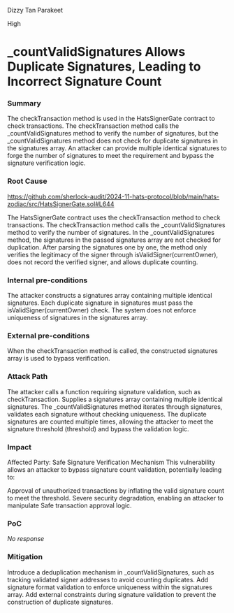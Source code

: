 Dizzy Tan Parakeet

High

# _countValidSignatures Allows Duplicate Signatures, Leading to Incorrect Signature Count

### Summary

The checkTransaction method is used in the HatsSignerGate contract to check transactions. The checkTransaction method calls the _countValidSignatures method to verify the number of signatures, but the _countValidSignatures method does not check for duplicate signatures in the signatures array. An attacker can provide multiple identical signatures to forge the number of signatures to meet the requirement and bypass the signature verification logic.

### Root Cause

https://github.com/sherlock-audit/2024-11-hats-protocol/blob/main/hats-zodiac/src/HatsSignerGate.sol#L644

The HatsSignerGate contract uses the checkTransaction method to check transactions. The checkTransaction method calls the _countValidSignatures method to verify the number of signatures. In the _countValidSignatures method, the signatures in the passed signatures array are not checked for duplication. After parsing the signatures one by one, the method only verifies the legitimacy of the signer through isValidSigner(currentOwner), does not record the verified signer, and allows duplicate counting.

### Internal pre-conditions

The attacker constructs a signatures array containing multiple identical signatures.
Each duplicate signature in signatures must pass the isValidSigner(currentOwner) check.
The system does not enforce uniqueness of signatures in the signatures array.

### External pre-conditions

When the checkTransaction method is called, the constructed signatures array is used to bypass verification.

### Attack Path

The attacker calls a function requiring signature validation, such as checkTransaction.
Supplies a signatures array containing multiple identical signatures.
The _countValidSignatures method iterates through signatures, validates each signature without checking uniqueness.
The duplicate signatures are counted multiple times, allowing the attacker to meet the signature threshold (threshold) and bypass the validation logic.

### Impact

Affected Party: Safe Signature Verification Mechanism
This vulnerability allows an attacker to bypass signature count validation, potentially leading to:

Approval of unauthorized transactions by inflating the valid signature count to meet the threshold.
Severe security degradation, enabling an attacker to manipulate Safe transaction approval logic.

### PoC

_No response_

### Mitigation

Introduce a deduplication mechanism in _countValidSignatures, such as tracking validated signer addresses to avoid counting duplicates.
Add signature format validation to enforce uniqueness within the signatures array.
Add external constraints during signature validation to prevent the construction of duplicate signatures.